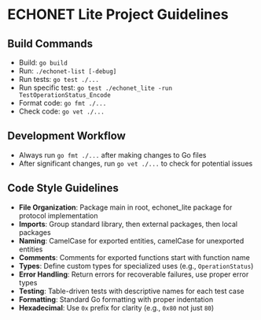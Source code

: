 # ECHONET Lite Project Guidelines

## Build Commands
- Build: `go build`
- Run: `./echonet-list [-debug]`
- Run tests: `go test ./...`
- Run specific test: `go test ./echonet_lite -run TestOperationStatus_Encode`
- Format code: `go fmt ./...`
- Check code: `go vet ./...`

## Development Workflow
- Always run `go fmt ./...` after making changes to Go files
- After significant changes, run `go vet ./...` to check for potential issues

## Code Style Guidelines
- **File Organization**: Package main in root, echonet_lite package for protocol implementation
- **Imports**: Group standard library, then external packages, then local packages
- **Naming**: CamelCase for exported entities, camelCase for unexported entities
- **Comments**: Comments for exported functions start with function name
- **Types**: Define custom types for specialized uses (e.g., `OperationStatus`)
- **Error Handling**: Return errors for recoverable failures, use proper error types
- **Testing**: Table-driven tests with descriptive names for each test case
- **Formatting**: Standard Go formatting with proper indentation
- **Hexadecimal**: Use `0x` prefix for clarity (e.g., `0x80` not just `80`)
